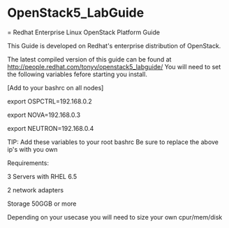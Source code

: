 OpenStack5_LabGuide
===================

= Redhat Enterprise Linux OpenStack Platform Guide

This Guide is developed on Redhat's enterprise distribution of OpenStack. 

The latest compiled version of this guide can be found at http://people.redhat.com/tonyv/openstack5_labguide/
You will need to set the following variables fefore starting you install.

[Add to your bashrc on all nodes]

export OSPCTRL=192.168.0.2

export NOVA=192.168.0.3

export NEUTRON=192.168.0.4


TIP: Add these variables to your root bashrc
Be sure to replace the above ip's with you own

Requirements:

3 Servers with RHEL 6.5

2 network adapters

Storage 50GGB or more

Depending on your usecase you will need to size your own cpur/mem/disk 

